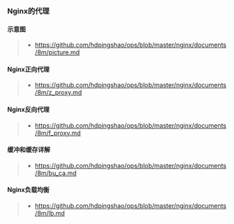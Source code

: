 ### Nginx的代理

#### 示意图

> * https://github.com/hdpingshao/ops/blob/master/nginx/documents/8m/picture.md

#### Nginx正向代理

> * https://github.com/hdpingshao/ops/blob/master/nginx/documents/8m/z_proxy.md

#### Nginx反向代理

> * https://github.com/hdpingshao/ops/blob/master/nginx/documents/8m/f_proxy.md

#### 缓冲和缓存详解

> * https://github.com/hdpingshao/ops/blob/master/nginx/documents/8m/bu_ca.md

#### Nginx负载均衡

> * https://github.com/hdpingshao/ops/blob/master/nginx/documents/8m/lb.md
